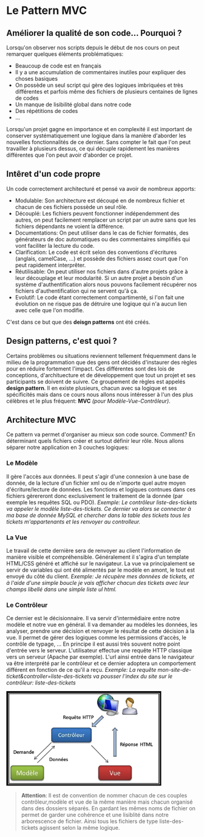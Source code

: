 # Le Pattern MVC

## Améliorer la qualité de son code... Pourquoi ?

Lorsqu'on observer nos scripts depuis le début de nos cours on peut remarquer quelques éléments problématiques:

- Beaucoup de code est en français
- Il y a une accumulation de commentaires inutiles pour expliquer des choses basiques
- On possède un seul script qui gère des logiques imbriquées et très différentes et parfois même des fichiers de plusieurs centaines de lignes de codes
- Un manque de lisibilité global dans notre code
- Des répétitions de codes
- ...

Lorsqu'un projet gagne en importance et en complexité il est important de conserver systématiquement une logique dans la manière d'aborder les nouvelles fonctionnalités de ce dernier. Sans compter le fait que l'on peut travailler à plusieurs dessus, ce qui décuple rapidement les manières différentes que l'on peut avoir d'aborder ce projet.

## Intêret d'un code propre

Un code correctement architecturé et pensé va avoir de nombreux apports:

- Modulable: Son architecture est découpé en de nombreux fichier et chacun de ces fichiers possède un seul rôle.
- Découplé: Les fichiers peuvent fonctionner indépendemment des autres, on peut facilement remplacer un script par un autre sans que les fichiers dépendants ne voient la différence.
- Documentations: On peut utiliser dans le cas de fichier formatés, des générateurs de doc automatiques ou des commentaires simplifiés qui vont faciliter la lecture du code.
- Clarification: Le code est écrit selon des conventions d'écritures (anglais, camelCase, ...) et possède des fichiers assez court que l'on peut rapidement interprêter.
- Réutilisable: On peut utiliser nos fichiers dans d'autre projets grâce à leur découplage et leur modularité. Si un autre projet a besoin d'un système d'authentification alors nous pouvons facilement récupérer nos fichiers d'authentification qui ne servent qu'à ça.
- Evolutif: Le code étant correctement compartimenté, si l'on fait une évolution on ne risque pas de détruire une logique qui n'a aucun lien avec celle que l'on modifie.

C'est dans ce but que des **deisgn patterns** ont été créés.

## Design patterns, c'est quoi ?

Certains problèmes ou situations reviennent tellement fréquemment dans le milieu de la programmation que des gens ont décidés d'instaurer des règles pour en réduire fortement l'impact. Ces différentes sont des lois de conceptions, d'archituecture et de développement que tout un projet et ses participants se doivent de suivre. Ce groupement de règles est appelés **design pattern**. Il en existe plusieurs, chacun avec sa logique et ses spécificités mais dans ce cours nous allons nous intéresser à l'un des plus célèbres et le plus fréquent: **MVC** _(pour Modèle-Vue-Contrôleur)_.

## Architecture MVC

Ce pattern va permet d'organiser au mieux son code source. Comment? En déterminant quels fichiers créer et surtout définir leur rôle. Nous allons séparer notre application en 3 couches logiques:

### Le Modèle

Il gère l'accès aux données. Il peut s'agir d'une connexion à une base de donnée, de la lecture d'un fichier xml ou de n'importe quel autre moyen d'écriture/lecture de données. Les fonctions et logiques contnues dans ces fichiers gèrereront donc exclusivement le traitement de la donnée (par exemple les requêtes SQL ou PDO).
_Exemple: Le contrôleur liste-des-tickets va appeler le modèle liste-des-tickets. Ce dernier va alors se connecter à ma base de donnée MySQL et chercher dans la table des tickets tous les tickets m'appartenants et les renvoyer au controlleur._

### La Vue

Le travail de cette dernière sera de renvoyer au client l'information de manière visible et compréhensible. Généralement il s'agira d'un template HTML/CSS généré et affiché sur le navigateur. La vue va principalement se servir de variables qui ont été alimentés par le modèle en amont, le tout est envoyé du côté du client.
_Exemple: Je récupère mes données de tickets, et à l'aide d'une simple boucle je vais afficher chacun des tickets avec leur champs libellé dans une simple liste ul html._

### Le Contrôleur

Ce dernier est le décisionnaire. Il va servir d'intermédiaire entre notre modèle et notre vue en général. Il va demander au modèles les données, les analyser, prendre une décision et renvoyer le résultat de cette décision à la vue. Il permet de gérer des logiques comme les permissions d'accès, le contrôle de typage, ...
En principe il est aussi très souvent notre point d'entrée vers le serveur. L'utilisateur effectue une requête HTTP classique vers un serveur (Apache par exemple). L'url ainsi entrée dans le navigateur va être interprété par le contrôleur et ce dernier adoptera un comportement différent en fonction de ce qu'il a reçu.
_Exemple: La requête mon-site-de-ticket&controller=liste-des-tickets va pousser l'index du site sur le contrôleur: liste-des-tickets_

![Relation client serveur](./images/schema-mvc.png)

> **Attention**: Il est de convention de nommer chacun de ces couples contrôleur,modèle et vue de la même manière mais chacun organisé dans des dossiers séparés. En gardant les mêmes noms de fichier on permet de garder une cohérence et une lisiblité dans notre arborescence de fichier. Ainsi tous les fichiers de type liste-des-tickets agissent selon la même logique.
